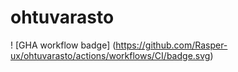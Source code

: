 # ohtuvarasto

! [GHA workflow badge] (https://github.com/Rasper-ux/ohtuvarasto/actions/workflows/CI/badge.svg)
